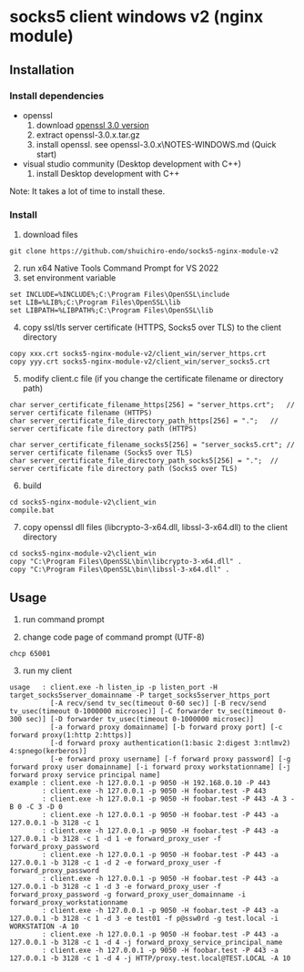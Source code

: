 # socks5 client windows v2 (nginx module)

## Installation
### Install dependencies
- openssl
    1. download [openssl 3.0 version](https://www.openssl.org/source/)
    2. extract openssl-3.0.x.tar.gz
    3. install openssl. see openssl-3.0.x\NOTES-WINDOWS.md (Quick start)
- visual studio community (Desktop development with C++)
    1. install Desktop development with C++

Note: It takes a lot of time to install these.

### Install
1. download files
```
git clone https://github.com/shuichiro-endo/socks5-nginx-module-v2
```
2. run x64 Native Tools Command Prompt for VS 2022
3. set environment variable
```
set INCLUDE=%INCLUDE%;C:\Program Files\OpenSSL\include
set LIB=%LIB%;C:\Program Files\OpenSSL\lib
set LIBPATH=%LIBPATH%;C:\Program Files\OpenSSL\lib
```
4. copy ssl/tls server certificate (HTTPS, Socks5 over TLS) to the client directory
```
copy xxx.crt socks5-nginx-module-v2/client_win/server_https.crt
copy yyy.crt socks5-nginx-module-v2/client_win/server_socks5.crt
```
5. modify client.c file (if you change the certificate filename or directory path)
```
char server_certificate_filename_https[256] = "server_https.crt";	// server certificate filename (HTTPS)
char server_certificate_file_directory_path_https[256] = ".";	// server certificate file directory path (HTTPS)

char server_certificate_filename_socks5[256] = "server_socks5.crt";	// server certificate filename (Socks5 over TLS)
char server_certificate_file_directory_path_socks5[256] = ".";	// server certificate file directory path (Socks5 over TLS)
```
6. build
```
cd socks5-nginx-module-v2\client_win
compile.bat
```
7. copy openssl dll files (libcrypto-3-x64.dll, libssl-3-x64.dll) to the client directory
```
cd socks5-nginx-module-v2\client_win
copy "C:\Program Files\OpenSSL\bin\libcrypto-3-x64.dll" .
copy "C:\Program Files\OpenSSL\bin\libssl-3-x64.dll" .
```

## Usage
1. run command prompt

2. change code page of command prompt (UTF-8)
```
chcp 65001
```

3. run my client
```
usage   : client.exe -h listen_ip -p listen_port -H target_socks5server_domainname -P target_socks5server_https_port
          [-A recv/send tv_sec(timeout 0-60 sec)] [-B recv/send tv_usec(timeout 0-1000000 microsec)] [-C forwarder tv_sec(timeout 0-300 sec)] [-D forwarder tv_usec(timeout 0-1000000 microsec)]
          [-a forward proxy domainname] [-b forward proxy port] [-c forward proxy(1:http 2:https)]
          [-d forward proxy authentication(1:basic 2:digest 3:ntlmv2) 4:spnego(kerberos)]
          [-e forward proxy username] [-f forward proxy password] [-g forward proxy user domainname] [-i forward proxy workstationname] [-j forward proxy service principal name]
example : client.exe -h 127.0.0.1 -p 9050 -H 192.168.0.10 -P 443
        : client.exe -h 127.0.0.1 -p 9050 -H foobar.test -P 443
        : client.exe -h 127.0.0.1 -p 9050 -H foobar.test -P 443 -A 3 -B 0 -C 3 -D 0
        : client.exe -h 127.0.0.1 -p 9050 -H foobar.test -P 443 -a 127.0.0.1 -b 3128 -c 1
        : client.exe -h 127.0.0.1 -p 9050 -H foobar.test -P 443 -a 127.0.0.1 -b 3128 -c 1 -d 1 -e forward_proxy_user -f forward_proxy_password
        : client.exe -h 127.0.0.1 -p 9050 -H foobar.test -P 443 -a 127.0.0.1 -b 3128 -c 1 -d 2 -e forward_proxy_user -f forward_proxy_password
        : client.exe -h 127.0.0.1 -p 9050 -H foobar.test -P 443 -a 127.0.0.1 -b 3128 -c 1 -d 3 -e forward_proxy_user -f forward_proxy_password -g forward_proxy_user_domainname -i forward_proxy_workstationname
        : client.exe -h 127.0.0.1 -p 9050 -H foobar.test -P 443 -a 127.0.0.1 -b 3128 -c 1 -d 3 -e test01 -f p@ssw0rd -g test.local -i WORKSTATION -A 10
        : client.exe -h 127.0.0.1 -p 9050 -H foobar.test -P 443 -a 127.0.0.1 -b 3128 -c 1 -d 4 -j forward_proxy_service_principal_name
        : client.exe -h 127.0.0.1 -p 9050 -H foobar.test -P 443 -a 127.0.0.1 -b 3128 -c 1 -d 4 -j HTTP/proxy.test.local@TEST.LOCAL -A 10
```
